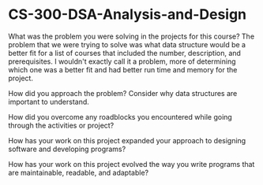 # CS-300-DSA-Analysis-and-Design
What was the problem you were solving in the projects for this course?
The problem that we were trying to solve was what data structure would be a better fit for a list of courses that included the number, description, and prerequisites. I wouldn't exactly call it a problem, more of determining which one was a better fit and had better run time and memory for the project.

How did you approach the problem? Consider why data structures are important to understand.

How did you overcome any roadblocks you encountered while going through the activities or project?

How has your work on this project expanded your approach to designing software and developing programs?

How has your work on this project evolved the way you write programs that are maintainable, readable, and adaptable?
